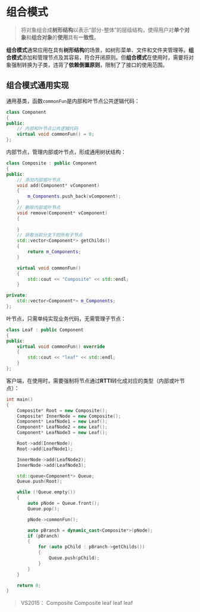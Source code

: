 # 组合模式
> 将对象组合成**树形结构**以表示“部分-整体”的层级结构，使得用户对**单个对象**和**组合对象**的**使用**具有**一致性**。

**组合模式**通常应用在具有**树形结构**的场景，如树形菜单、文件和文件夹管理等。**组合模式**添加和管理节点及其容易，符合开闭原则。但**组合模式**在使用时，需要将对象强制转换为子类，违背了**依赖倒置原则**，限制了了接口的使用范围。

## 组合模式通用实现
通用基类，函数`commonFun`是内部和叶节点公共逻辑代码：
```C++
class Component
{
public:
	// 内部和叶节点公共逻辑代码
	virtual void commonFun() = 0;
};
```
内部节点，管理内部或叶节点，形成通用树状结构：
```C++
class Composite : public Component
{
public:
	// 添加内部或叶节点
	void add(Component* vComponent)
	{
		m_Components.push_back(vComponent);
	}
	// 删除内部或叶节点
	void remove(Component* vComponent)
	{
		
	}
	// 获取当前分支下的所有子节点
	std::vector<Component*> getChilds()
	{
		return m_Components;
	}

	virtual void commonFun()
	{
		std::cout << "Composite" << std::endl;
	}

private:
	std::vector<Component*> m_Components;
};
```
叶节点，只需单纯实现业务代码，无需管理子节点：
```C++
class Leaf : public Component
{
public:
	virtual void commonFun() override
	{
		std::cout << "leaf" << std::endl;
	}
};
```
客户端，在使用时，需要强制将节点通过**RTTI**转化成对应的类型（内部或叶节点）：
```C++
int main()
{
	Composite* Root = new Composite();
	Composite* InnerNode = new Composite();
	Component* LeafNode1 = new Leaf();
	Component* LeafNode2 = new Leaf();
	Component* LeafNode3 = new Leaf();

	Root->add(InnerNode);
	Root->add(LeafNode1);

	InnerNode->add(LeafNode2);
	InnerNode->add(LeafNode3);

	std::queue<Component*> Queue;
	Queue.push(Root);

	while (!Queue.empty())
	{
		auto pNode = Queue.front();
		Queue.pop();

		pNode->commonFun();

		auto pBranch = dynamic_cast<Composite*>(pNode);
		if (pBranch)
		{
			for (auto pChild : pBranch->getChilds())
			{
				Queue.push(pChild);
			}
		}
	}

	return 0;
}
```
> VS2015： Composite Composite leaf leaf leaf
